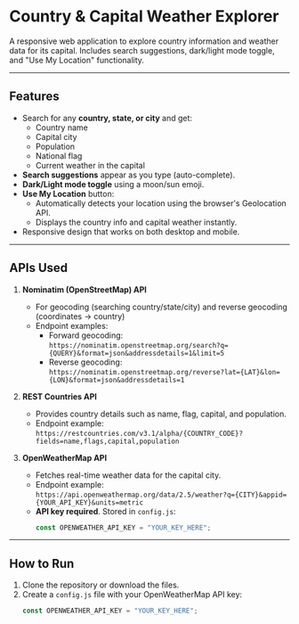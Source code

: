 # Country & Capital Weather Explorer

A responsive web application to explore country information and weather data for its capital. Includes search suggestions, dark/light mode toggle, and "Use My Location" functionality.

---

## Features

- Search for any **country, state, or city** and get:
  - Country name
  - Capital city
  - Population
  - National flag
  - Current weather in the capital
- **Search suggestions** appear as you type (auto-complete).
- **Dark/Light mode toggle** using a moon/sun emoji.
- **Use My Location** button:
  - Automatically detects your location using the browser's Geolocation API.
  - Displays the country info and capital weather instantly.
- Responsive design that works on both desktop and mobile.

---

## APIs Used

1. **Nominatim (OpenStreetMap) API**
   - For geocoding (searching country/state/city) and reverse geocoding (coordinates → country)
   - Endpoint examples:
     - Forward geocoding:  
       `https://nominatim.openstreetmap.org/search?q={QUERY}&format=json&addressdetails=1&limit=5`
     - Reverse geocoding:  
       `https://nominatim.openstreetmap.org/reverse?lat={LAT}&lon={LON}&format=json&addressdetails=1`

2. **REST Countries API**
   - Provides country details such as name, flag, capital, and population.
   - Endpoint example:  
     `https://restcountries.com/v3.1/alpha/{COUNTRY_CODE}?fields=name,flags,capital,population`

3. **OpenWeatherMap API**
   - Fetches real-time weather data for the capital city.
   - Endpoint example:  
     `https://api.openweathermap.org/data/2.5/weather?q={CITY}&appid={YOUR_API_KEY}&units=metric`
   - **API key required**. Stored in `config.js`:
     ```js
     const OPENWEATHER_API_KEY = "YOUR_KEY_HERE";
     ```

---

## How to Run

1. Clone the repository or download the files.
2. Create a `config.js` file with your OpenWeatherMap API key:
   ```js
   const OPENWEATHER_API_KEY = "YOUR_KEY_HERE";
